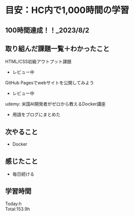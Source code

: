 # 目安：HC内で1,000時間の学習
## 100時間達成！！_2023/8/2
## 取り組んだ課題一覧＋わかったこと
HTML/CSS初級アウトプット課題
- レビュー中

GitHub Pagesでwebサイトを公開してみよう
- レビュー中

udemy: 米国AI開発者がゼロから教えるDocker講座
- 用語をブログにまとめた

## 次やること
- Docker
## 感じたこと
- 毎日続ける
## 学習時間
Today:h<br>
Total:153.9h

